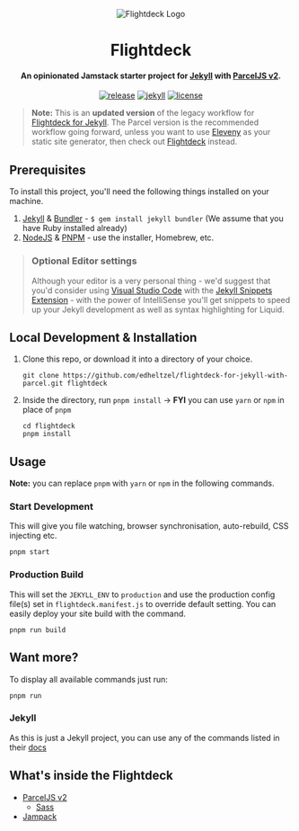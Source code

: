 <div align="center">
<p><img src="https://rdm.sfo2.digitaloceanspaces.com/flightdeck/v3-flightdeck__logo--purple-haze-600x528.png" alt="Flightdeck Logo"></p>
<h1>Flightdeck</h1>
<h4>An opinionated Jamstack starter project for <a href="http://jekyllrb.com/">Jekyll</a> with <a href="https://parceljs.org/">ParcelJS v2</a>.</h4>

[![release](https://img.shields.io/github/release/edheltzel/Flightdeck-for-Jekyll.svg?style=for-the-badge&logo=github&logoColor=white&colorA=101119&colorB=6D57FF)](https://github.com/edheltzel/Flightdeck-for-Jekyll/releases/latest) [![jekyll](https://img.shields.io/badge/Jekyll-v3.36+-373277.svg?style=for-the-badge&logo=jekyll&logoColor=white&colorA=101119&colorB=7273D6)](https://github.com/jekyll/jekyll/releases/latest) [![license](https://img.shields.io/badge/License-MIT-373277.svg?style=for-the-badge&l&logoColor=white&colorA=101119&colorB=42557B)](https://github.com/edheltzel/Flightdeck-for-Jekyll/blob/master/LICENSE)

</div>

> **Note:** This is an **updated version** of the legacy workflow for [Flightdeck for Jekyll](https://github.com/edheltzel/Flightdeck-for-Jekyll-with-Gulp). The Parcel version is the recommended workflow going forward, unless you want to use [Eleveny](https://www.11ty.dev/) as your static site generator, then check out [Flightdeck](https://edheltzel/flightdeck) instead.
## Prerequisites

To install this project, you'll need the following things installed on your machine.

1. [Jekyll](http://jekyllrb.com/) & [Bundler](https://bundler.io/) - `$ gem install jekyll bundler` (We assume that you have Ruby installed already)
2. [NodeJS](http://nodejs.org) & [PNPM](https://pnpm.io/) - use the installer, Homebrew, etc.


> ### Optional Editor settings
>
> Although your editor is a very personal thing - we'd suggest that you'd consider using [Visual Studio Code](https://code.visualstudio.com/) with the [Jekyll Snippets Extension](https://marketplace.visualstudio.com/items?itemName=edheltzel.vscode-jekyll-snippets) - with the power of IntelliSense you'll get snippets to speed up your Jekyll development as well as syntax highlighting for Liquid.

## Local Development & Installation

1. Clone this repo, or download it into a directory of your choice.

   ```shell
   git clone https://github.com/edheltzel/flightdeck-for-jekyll-with-parcel.git flightdeck
   ```

2. Inside the directory, run `pnpm install` -> **FYI** you can use `yarn` or `npm` in place of `pnpm`

   ```shell
   cd flightdeck
   pnpm install
   ```
   
## Usage

**Note:** you can replace `pnpm` with `yarn` or `npm` in the following commands.

### Start Development

This will give you file watching, browser synchronisation, auto-rebuild, CSS injecting etc.

```shell
pnpm start
```

### Production Build

This will set the `JEKYLL_ENV` to `production` and use the production config file(s) set in `flightdeck.manifest.js` to override default setting.
You can easily deploy your site build with the command.

```shell
pnpm run build
```

## Want more?

To display all available commands just run:

```shell
pnpm run
```

### Jekyll

As this is just a Jekyll project, you can use any of the commands listed in their [docs](https://jekyllrb.com/docs/usage/)

## What's inside the Flightdeck

- [ParcelJS v2](https://pnpm.io/)
  - [Sass](http://sass-lang.com/)
- [Jampack](https://jampack.divriots.com/)

